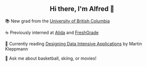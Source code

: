 <h2 align="center"> Hi there, I'm Alfred 👋 </h3>

📚 New grad from the [University of British Columbia](https://www.ubc.ca/)

:coffee: Previously interned at [Alida](https://www.alida.com/) and [FreshGrade](https://freshgrade.com/)

🌱 Currently reading [Designing Data Intensive Applications](https://www.oreilly.com/library/view/designing-data-intensive-applications/9781491903063/) by Martin Kleppmann

💬 Ask me about basketball, skiing, or movies!
